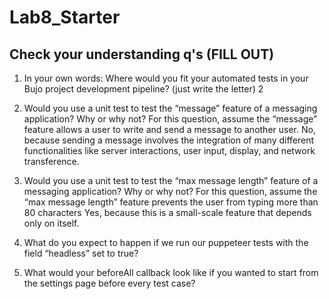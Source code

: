 # Lab8_Starter

## Check your understanding q's (FILL OUT)
1. In your own words: Where would you fit your automated tests in your Bujo project development pipeline? (just write the letter)
2

2. Would you use a unit test to test the “message” feature of a messaging application? Why or why not? For this question, assume the “message” feature allows a user to write and send a message to another user.
    No, because sending a message involves the integration of many different functionalities like server interactions, user input, display, and network transference.

3. Would you use a unit test to test the “max message length” feature of a messaging application? Why or why not? For this question, assume the “max message length” feature prevents the user from typing more than 80 characters
   Yes, because this is a small-scale feature that depends only on itself.

4. What do you expect to happen if we run our puppeteer tests with the field “headless” set to true?

5. What would your beforeAll callback look like if you wanted to start from the settings page before every test case?

